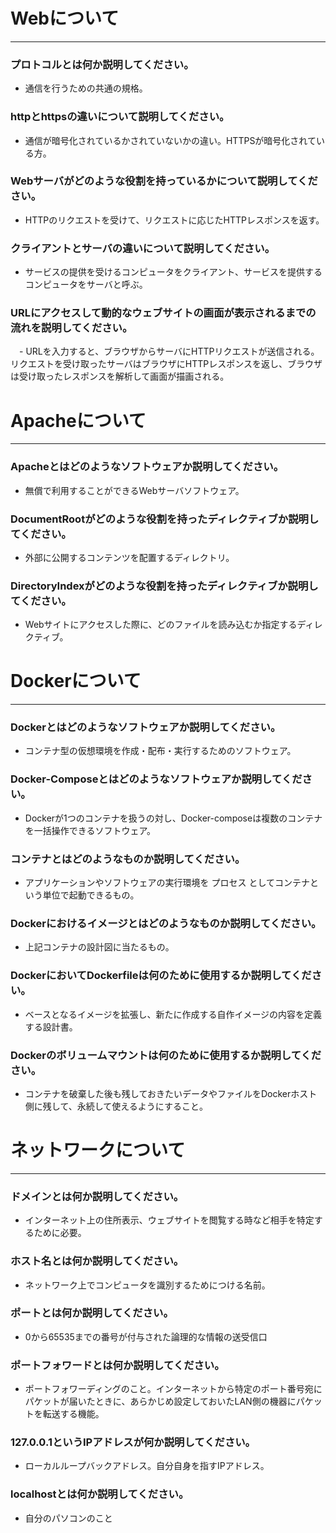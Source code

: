 # Webについて
---
### プロトコルとは何か説明してください。
 - 通信を行うための共通の規格。


### httpとhttpsの違いについて説明してください。
 - 通信が暗号化されているかされていないかの違い。HTTPSが暗号化されている方。


### Webサーバがどのような役割を持っているかについて説明してください。
 - HTTPのリクエストを受けて、リクエストに応じたHTTPレスポンスを返す。


### クライアントとサーバの違いについて説明してください。
 - サービスの提供を受けるコンピュータをクライアント、サービスを提供するコンピュータをサーバと呼ぶ。


### URLにアクセスして動的なウェブサイトの画面が表示されるまでの流れを説明してください。
　- URLを入力すると、ブラウザからサーバにHTTPリクエストが送信される。リクエストを受け取ったサーバはブラウザにHTTPレスポンスを返し、ブラウザは受け取ったレスポンスを解析して画面が描画される。



# Apacheについて
---
### Apacheとはどのようなソフトウェアか説明してください。
 - 無償で利用することができるWebサーバソフトウェア。


### DocumentRootがどのような役割を持ったディレクティブか説明してください。
 - 外部に公開するコンテンツを配置するディレクトリ。


### DirectoryIndexがどのような役割を持ったディレクティブか説明してください。
 - Webサイトにアクセスした際に、どのファイルを読み込むか指定するディレクティブ。




# Dockerについて
---
### Dockerとはどのようなソフトウェアか説明してください。
 - コンテナ型の仮想環境を作成・配布・実行するためのソフトウェア。


### Docker-Composeとはどのようなソフトウェアか説明してください。
 - Dockerが1つのコンテナを扱うの対し、Docker-composeは複数のコンテナを一括操作できるソフトウェア。


### コンテナとはどのようなものか説明してください。
 - アプリケーションやソフトウェアの実行環境を プロセス としてコンテナという単位で起動できるもの。


### Dockerにおけるイメージとはどのようなものか説明してください。
 - 上記コンテナの設計図に当たるもの。


### DockerにおいてDockerfileは何のために使用するか説明してください。
 - ベースとなるイメージを拡張し、新たに作成する自作イメージの内容を定義する設計書。


### Dockerのボリュームマウントは何のために使用するか説明してください。
 - コンテナを破棄した後も残しておきたいデータやファイルをDockerホスト側に残して、永続して使えるようにすること。



# ネットワークについて
---
### ドメインとは何か説明してください。
 - インターネット上の住所表示、ウェブサイトを閲覧する時など相手を特定するために必要。


### ホスト名とは何か説明してください。
 - ネットワーク上でコンピュータを識別するためにつける名前。


### ポートとは何か説明してください。
 - 0から65535までの番号が付与された論理的な情報の送受信口


### ポートフォワードとは何か説明してください。
 - ポートフォワーディングのこと。インターネットから特定のポート番号宛にパケットが届いたときに、あらかじめ設定しておいたLAN側の機器にパケットを転送する機能。


### 127.0.0.1というIPアドレスが何か説明してください。
 - ローカルループバックアドレス。自分自身を指すIPアドレス。


### localhostとは何か説明してください。
 - 自分のパソコンのこと



